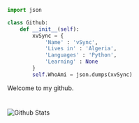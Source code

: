 ```python
import json

class Github:
    def __init__(self):
        xvSync = {
            'Name' : 'vSync',
            'Lives in' : 'Algeria',
            'Languages' : 'Python',
            'Learning' : None
        }
        self.WhoAmi = json.dumps(xvSync)
```
Welcome to my github.

#
<img align="left" alt="Github Stats" src="https://github-readme-stats.vercel.app/api?username=xvSync&show_icons=true&hide_border=true" />
